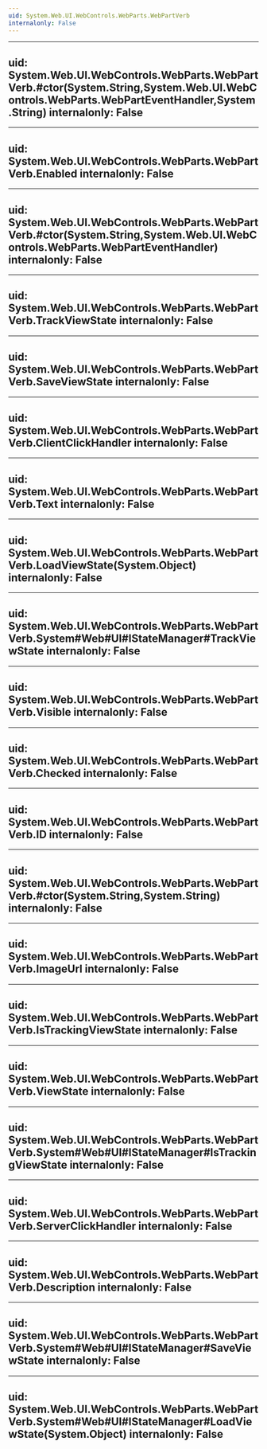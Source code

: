 ```yaml
---
uid: System.Web.UI.WebControls.WebParts.WebPartVerb
internalonly: False
---
```


---
uid: System.Web.UI.WebControls.WebParts.WebPartVerb.#ctor(System.String,System.Web.UI.WebControls.WebParts.WebPartEventHandler,System.String)
internalonly: False
---

---
uid: System.Web.UI.WebControls.WebParts.WebPartVerb.Enabled
internalonly: False
---

---
uid: System.Web.UI.WebControls.WebParts.WebPartVerb.#ctor(System.String,System.Web.UI.WebControls.WebParts.WebPartEventHandler)
internalonly: False
---

---
uid: System.Web.UI.WebControls.WebParts.WebPartVerb.TrackViewState
internalonly: False
---

---
uid: System.Web.UI.WebControls.WebParts.WebPartVerb.SaveViewState
internalonly: False
---

---
uid: System.Web.UI.WebControls.WebParts.WebPartVerb.ClientClickHandler
internalonly: False
---

---
uid: System.Web.UI.WebControls.WebParts.WebPartVerb.Text
internalonly: False
---

---
uid: System.Web.UI.WebControls.WebParts.WebPartVerb.LoadViewState(System.Object)
internalonly: False
---

---
uid: System.Web.UI.WebControls.WebParts.WebPartVerb.System#Web#UI#IStateManager#TrackViewState
internalonly: False
---

---
uid: System.Web.UI.WebControls.WebParts.WebPartVerb.Visible
internalonly: False
---

---
uid: System.Web.UI.WebControls.WebParts.WebPartVerb.Checked
internalonly: False
---

---
uid: System.Web.UI.WebControls.WebParts.WebPartVerb.ID
internalonly: False
---

---
uid: System.Web.UI.WebControls.WebParts.WebPartVerb.#ctor(System.String,System.String)
internalonly: False
---

---
uid: System.Web.UI.WebControls.WebParts.WebPartVerb.ImageUrl
internalonly: False
---

---
uid: System.Web.UI.WebControls.WebParts.WebPartVerb.IsTrackingViewState
internalonly: False
---

---
uid: System.Web.UI.WebControls.WebParts.WebPartVerb.ViewState
internalonly: False
---

---
uid: System.Web.UI.WebControls.WebParts.WebPartVerb.System#Web#UI#IStateManager#IsTrackingViewState
internalonly: False
---

---
uid: System.Web.UI.WebControls.WebParts.WebPartVerb.ServerClickHandler
internalonly: False
---

---
uid: System.Web.UI.WebControls.WebParts.WebPartVerb.Description
internalonly: False
---

---
uid: System.Web.UI.WebControls.WebParts.WebPartVerb.System#Web#UI#IStateManager#SaveViewState
internalonly: False
---

---
uid: System.Web.UI.WebControls.WebParts.WebPartVerb.System#Web#UI#IStateManager#LoadViewState(System.Object)
internalonly: False
---

